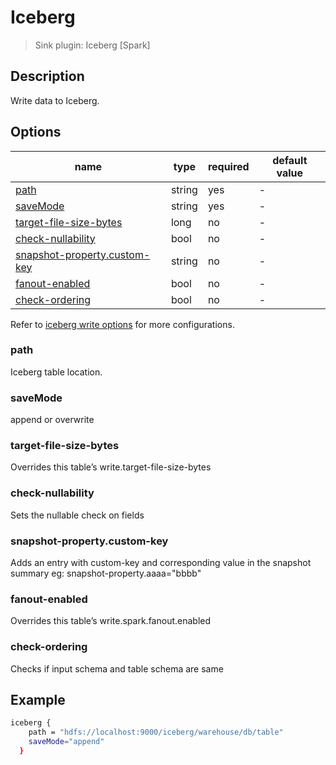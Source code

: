 # Iceberg

> Sink plugin: Iceberg [Spark]

## Description

Write data to Iceberg.

## Options

| name           | type   | required | default value |
| -------------- | ------ | -------- | ------------- |
| [path](#path)  | string | yes      | -             |
| [saveMode](#saveMode) | string | yes | -             |
| [target-file-size-bytes](#target-file-size-bytes) | long | no      | -   |
| [check-nullability](#check-nullability) | bool | no| - |
| [snapshot-property.custom-key](#snapshot-property.custom-key) | string | no| - |
| [fanout-enabled](#fanout-enabled) | bool | no| - |
| [check-ordering](#check-ordering) | bool | no| - |


Refer to [iceberg write options](https://iceberg.apache.org/docs/latest/spark-configuration/) for more configurations.

### path

Iceberg table location.

### saveMode

append or overwrite

### target-file-size-bytes

Overrides this table’s write.target-file-size-bytes

### check-nullability

Sets the nullable check on fields

### snapshot-property.custom-key

Adds an entry with custom-key and corresponding value in the snapshot summary
eg: snapshot-property.aaaa="bbbb"

### fanout-enabled

Overrides this table’s write.spark.fanout.enabled

### check-ordering

Checks if input schema and table schema are same

## Example

```bash
iceberg {
    path = "hdfs://localhost:9000/iceberg/warehouse/db/table"
    saveMode="append"
  }
```


